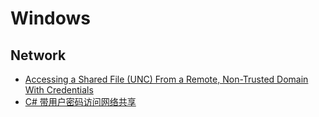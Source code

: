 # Windows

## Network
* [Accessing a Shared File (UNC) From a Remote, Non-Trusted Domain With Credentials](https://stackoverflow.com/questions/659013/accessing-a-shared-file-unc-from-a-remote-non-trusted-domain-with-credentials)
* [C# 带用户密码访问网络共享](https://www.cnblogs.com/eagle-chan/p/4246001.html)



